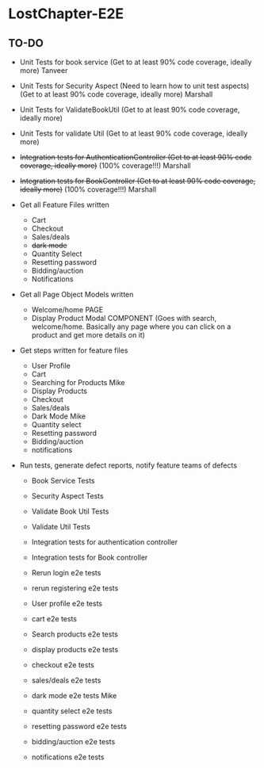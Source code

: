 # LostChapter-E2E

## TO-DO

* Unit Tests for book service (Get to at least 90% code coverage, ideally more)    Tanveer
* Unit Tests for Security Aspect (Need to learn how to unit test aspects) (Get to at least 90% code coverage, ideally more) Marshall
* Unit Tests for ValidateBookUtil (Get to at least 90% code coverage, ideally more)
* Unit Tests for validate Util  (Get to at least 90% code coverage, ideally more)

* ~~Integration tests for AuthenticationController (Get to at least 90% code coverage, ideally more)~~ (100% coverage!!!) Marshall
* ~~Integration tests for BookController (Get to at least 90% code coverage, ideally more)~~ (100% coverage!!!)  Marshall

* Get all Feature Files written
	- Cart
	- Checkout
	- Sales/deals
	-  ~~dark mode~~
 	- Quantity Select
	- Resetting password
	- Bidding/auction
	- Notifications
	
* Get all Page Object Models written 
	- Welcome/home PAGE
	- Display Product Modal COMPONENT (Goes with search, welcome/home. Basically any page where you can click on a product and get more details on it) 
	
* Get steps written for feature files
	- User Profile
	- Cart
	- Searching for Products	Mike
	- Display Products
	- Checkout 
	- Sales/deals
	- Dark Mode 		Mike
	- Quantity select
	- Resetting password
	- Bidding/auction
	- notifications
	
* Run tests, generate defect reports, notify feature teams of defects
	- Book Service Tests
	- Security Aspect Tests
	- Validate Book Util Tests
	- Validate Util Tests
	- Integration tests for authentication controller
	- Integration tests for Book controller
	
	- Rerun login e2e tests
	- rerun registering e2e tests
	
	- User profile e2e tests
	- cart e2e tests
	- Search products e2e tests
	- display products e2e tests
	- checkout e2e tests
	- sales/deals e2e tests
	- dark mode e2e tests 	Mike
	- quantity select e2e tests
	- resetting password e2e tests
	- bidding/auction e2e tests
	- notifications e2e tests 
